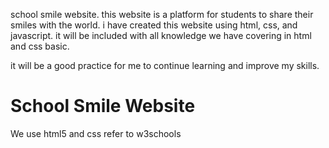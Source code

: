 school smile website. this website is a platform for students to share their smiles with the world. 
i have created this website using html, css, and javascript.
it will be included with all knowledge we have covering in html and css basic.

it will be a good practice for me to continue learning and improve my skills.
# School Smile Website

We use html5 and css refer to w3schools